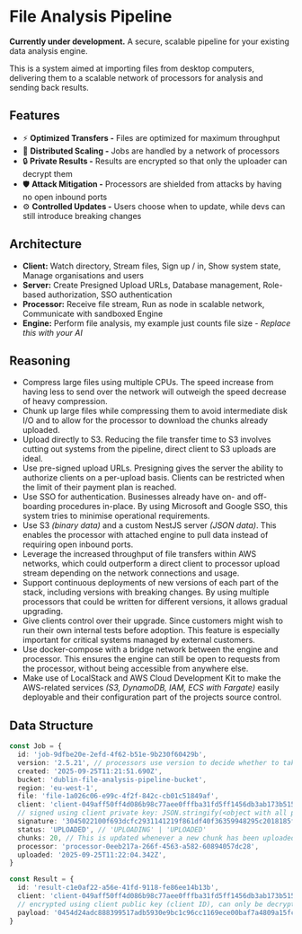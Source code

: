 # File Analysis Pipeline

__Currently under development.__ A secure, scalable pipeline for your existing data analysis engine.

This is a system aimed at importing files from desktop computers, delivering them to a scalable network of processors for analysis and sending back results.

## Features

- ⚡️ **Optimized Transfers -** Files are optimized for maximum throughput
- 🚀 **Distributed Scaling -** Jobs are handled by a network of processors
- 🔒 **Private Results -** Results are encrypted so that only the uploader can decrypt them
- 🛡️ **Attack Mitigation -** Processors are shielded from attacks by having no open inbound ports
- ⚙️ **Controlled Updates -** Users choose when to update, while devs can still introduce breaking changes

## Architecture

- __Client:__ Watch directory, Stream files, Sign up / in, Show system state, Manage organisations and users
- __Server:__ Create Presigned Upload URLs, Database management, Role-based authorization, SSO authentication
- __Processor:__ Receive file stream, Run as node in scalable network, Communicate with sandboxed Engine
- __Engine:__ Perform file analysis, my example just counts file size _- Replace this with your AI_

## Reasoning

- Compress large files using multiple CPUs. The speed increase from having less to send over the network will outweigh the speed decrease of heavy compression.
- Chunk up large files while compressing them to avoid intermediate disk I/O and to allow for the processor to download the chunks already uploaded.
- Upload directly to S3. Reducing the file transfer time to S3 involves cutting out systems from the pipeline, direct client to S3 uploads are ideal.
- Use pre-signed upload URLs. Presigning gives the server the ability to authorize clients on a per-upload basis. Clients can be restricted when the limit of their payment plan is reached.
- Use SSO for authentication. Businesses already have on- and off-boarding procedures in-place. By using Microsoft and Google SSO, this system tries to minimise operational requirements.
- Use S3 _(binary data)_ and a custom NestJS server _(JSON data)_. This enables the processor with attached engine to pull data instead of requiring open inbound ports.
- Leverage the increased throughput of file transfers within AWS networks, which could outperform a direct client to processor upload stream depending on the network connections and usage.
- Support continuous deployments of new versions of each part of the stack, including versions with breaking changes. By using multiple processors that could be written for different versions, it allows gradual upgrading.
- Give clients control over their upgrade. Since customers might wish to run their own internal tests before adoption. This feature is especially important for critical systems managed by external customers.
- Use docker-compose with a bridge network between the engine and processor. This ensures the engine can still be open to requests from the processor, without being accessible from anywhere else.
- Make use of LocalStack and AWS Cloud Development Kit to make the AWS-related services _(S3, DynamoDB, IAM, ECS with Fargate)_ easily deployable and their configuration part of the projects source control.

## Data Structure

```TypeScript
const Job = {
  id: 'job-9dfbe20e-2efd-4f62-b51e-9b230f60429b',
  version: '2.5.21', // processors use version to decide whether to take the job
  created: '2025-09-25T11:21:51.690Z',
  bucket: 'dublin-file-analysis-pipeline-bucket',
  region: 'eu-west-1',
  file: 'file-1a026c06-e99c-4f2f-842c-cb01c51849af',
  client: 'client-049aff50ff4d086b98c77aee0fffba31fd5ff1456db3ab173b515476b39daac602f61a8e69b9adab188f63dd93b89e8a33dc2e761e8c089a0c29cc86f0ae6769db', // secp256r1 public key
  // signed using client private key: JSON.stringify(<object with all properties above this line>)
  signature: '3045022100f693dcfc2931141219f861df40f36359948295c2018185fdff09d3d7f901b87202204bc66d70c8051276bc81167fd1cf531d12210d9fe8eef5be4ce62e6b0e377eac',
  status: 'UPLOADED', // 'UPLOADING' | 'UPLOADED'
  chunks: 20, // This is updated whenever a new chunk has been uploaded
  processor: 'processor-0eeb217a-266f-4563-a582-60894057dc28',
  uploaded: '2025-09-25T11:22:04.342Z',
}
```

```TypeScript
const Result = {
  id: 'result-c1e0af22-a56e-41fd-9118-fe86ee14b13b',
  client: 'client-049aff50ff4d086b98c77aee0fffba31fd5ff1456db3ab173b515476b39daac602f61a8e69b9adab188f63dd93b89e8a33dc2e761e8c089a0c29cc86f0ae6769db', // secp256r1 public key
  // encrypted using client public key (client ID), can only be decrypted using client private key
  payload: '0454d24adc888399517adb5930e9bc1c96cc1169ece00baf7a4809a15fcfe917bb7a00d3021f754924191532a1254a782ee4084d5545e2f53d3777ac59a971d80d:cb34b6d76357777dbc46b864:92688d043b45540fb831f7ccb2c88c2a:3095126d7998ac807d4878a2f38552b5e1b27f33f636ec9b96'
}
```
